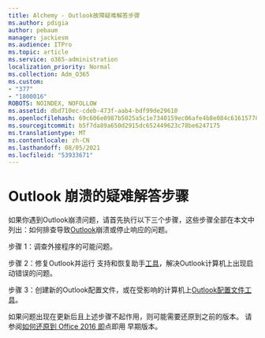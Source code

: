 ```yaml
---
title: Alchemy - Outlook故障疑难解答步骤
ms.author: pdigia
author: pebaum
manager: jackiesm
ms.audience: ITPro
ms.topic: article
ms.service: o365-administration
localization_priority: Normal
ms.collection: Adm_O365
ms.custom:
- "377"
- "1800016"
ROBOTS: NOINDEX, NOFOLLOW
ms.assetid: dbd710ec-cdeb-473f-aab4-bdf99de29610
ms.openlocfilehash: 69c606e0987b5025a5c1e7340159ec06afe4b8e084c61615778a90114f9b4ecb
ms.sourcegitcommit: b5f7da89a650d2915dc652449623c78be6247175
ms.translationtype: MT
ms.contentlocale: zh-CN
ms.lasthandoff: 08/05/2021
ms.locfileid: "53933671"
---
```

# <a name="outlook-crash-troubleshooting-steps"></a>Outlook 崩溃的疑难解答步骤

如果你遇到Outlook崩溃问题，请首先执行以下三个步骤，这些步骤全部在本文中列出：如何排查导致[Outlook](https://docs.microsoft.com/exchange/troubleshoot/outlook-crashes/crash-issues)崩溃或停止响应的问题。
  
步骤 1：调查外接程序的可能问题。
  
步骤 2：修复Outlook并运行 支持和恢复助手[工具](https://aka.ms/SaRA-OutlookWontStart)，解决Outlook计算机上出现启动错误的问题。
  
步骤 3：创建新的Outlook配置文件，或在受影响的计算机上[Outlook配置文件工具](https://aka.ms/SaRA-OutlookSetupProfile)。
  
如果问题出现在更新后且上述步骤不起作用，则可能需要还原到之前的版本。 请参阅[如何还原到 Office 2016 即](https://support.microsoft.com/help/2770432)点即用 早期版本。
  
